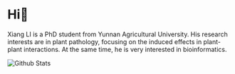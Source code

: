 # Hi👋
Xiang LI is a PhD student from Yunnan Agricultural University. His research interests are in plant pathology, focusing on the induced effects in plant-plant interactions. At the same time, he is very interested in bioinformatics.

![Github Stats](https://github-readme-stats.vercel.app/api?username=lixiang117423&show_icons=true&theme=dark&count_private=true)
